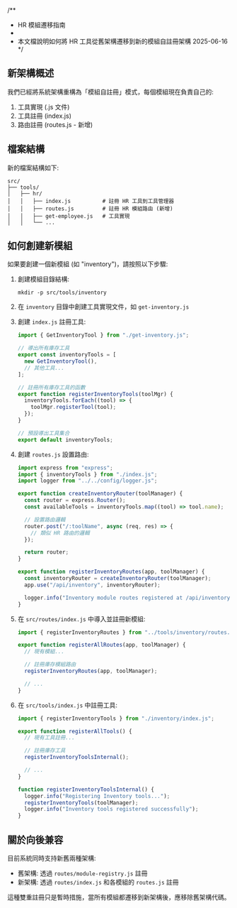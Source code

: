 /\*\*

- HR 模組遷移指南
-
- 本文檔說明如何將 HR 工具從舊架構遷移到新的模組自註冊架構
  2025-06-16
  \*/

## 新架構概述

我們已經將系統架構重構為「模組自註冊」模式，每個模組現在負責自己的:

1. 工具實現 (.js 文件)
2. 工具註冊 (index.js)
3. 路由註冊 (routes.js - 新增)

## 檔案結構

新的檔案結構如下:

```
src/
├── tools/
│   ├── hr/
│   │   ├── index.js          # 註冊 HR 工具到工具管理器
│   │   ├── routes.js         # 註冊 HR 模組路由 (新增)
│   │   ├── get-employee.js   # 工具實現
│   │   └── ...
```

## 如何創建新模組

如果要創建一個新模組 (如 "inventory")，請按照以下步驟:

1. 創建模組目錄結構:

   ```
   mkdir -p src/tools/inventory
   ```

2. 在 `inventory` 目錄中創建工具實現文件，如 `get-inventory.js`

3. 創建 `index.js` 註冊工具:

   ```javascript
   import { GetInventoryTool } from "./get-inventory.js";

   // 導出所有庫存工具
   export const inventoryTools = [
     new GetInventoryTool(),
     // 其他工具...
   ];

   // 註冊所有庫存工具的函數
   export function registerInventoryTools(toolMgr) {
     inventoryTools.forEach((tool) => {
       toolMgr.registerTool(tool);
     });
   }

   // 預設導出工具集合
   export default inventoryTools;
   ```

4. 創建 `routes.js` 設置路由:

   ```javascript
   import express from "express";
   import { inventoryTools } from "./index.js";
   import logger from "../../config/logger.js";

   export function createInventoryRouter(toolManager) {
     const router = express.Router();
     const availableTools = inventoryTools.map((tool) => tool.name);

     // 設置路由邏輯
     router.post("/:toolName", async (req, res) => {
       // 類似 HR 路由的邏輯
     });

     return router;
   }

   export function registerInventoryRoutes(app, toolManager) {
     const inventoryRouter = createInventoryRouter(toolManager);
     app.use("/api/inventory", inventoryRouter);

     logger.info("Inventory module routes registered at /api/inventory");
   }
   ```

5. 在 `src/routes/index.js` 中導入並註冊新模組:

   ```javascript
   import { registerInventoryRoutes } from "../tools/inventory/routes.js";

   export function registerAllRoutes(app, toolManager) {
     // 現有模組...

     // 註冊庫存模組路由
     registerInventoryRoutes(app, toolManager);

     // ...
   }
   ```

6. 在 `src/tools/index.js` 中註冊工具:

   ```javascript
   import { registerInventoryTools } from "./inventory/index.js";

   export function registerAllTools() {
     // 現有工具註冊...

     // 註冊庫存工具
     registerInventoryToolsInternal();

     // ...
   }

   function registerInventoryToolsInternal() {
     logger.info("Registering Inventory tools...");
     registerInventoryTools(toolManager);
     logger.info("Inventory tools registered successfully");
   }
   ```

## 關於向後兼容

目前系統同時支持新舊兩種架構:

- 舊架構: 透過 `routes/module-registry.js` 註冊
- 新架構: 透過 `routes/index.js` 和各模組的 `routes.js` 註冊

這種雙重註冊只是暫時措施，當所有模組都遷移到新架構後，應移除舊架構代碼。
